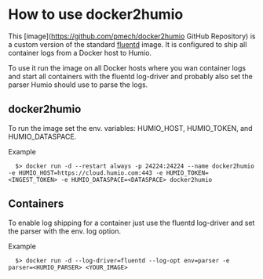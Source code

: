 # How to use docker2humio

This [image](https://github.com/pmech/docker2humio GitHub Repository)
is a custom version of the standard
[fluentd](https://hub.docker.com/r/fluent/fluentd/) image.  It is
configured to ship all container logs from a Docker host to Humio.

To use it run the image on all Docker hosts where you wan container
logs and start all containers with the fluentd log-driver and probably
also set the parser Humio should use to parse the logs.

## docker2humio

To run the image set the env. variables: HUMIO_HOST, HUMIO_TOKEN, and
HUMIO_DATASPACE.

Example
```
  $> docker run -d --restart always -p 24224:24224 --name docker2humio -e HUMIO_HOST=https://cloud.humio.com:443 -e HUMIO_TOKEN=<INGEST_TOKEN> -e HUMIO_DATASPACE=<DATASPACE> docker2humio
```

## Containers

To enable log shipping for a container just use the fluentd log-driver
and set the parser with the env. log option.

Example
```
  $> docker run -d --log-driver=fluentd --log-opt env=parser -e parser=<HUMIO_PARSER> <YOUR_IMAGE>
```
